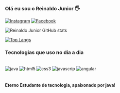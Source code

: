 ### Olá eu sou o Reinaldo Junior 🖐️



[![Instagram](https://img.shields.io/badge/Instagram-E4405F?style=for-the-badge&logo=instagram&logoColor=white)](https://www.instagram.com/rsljunior86/)
[![Facebook](https://img.shields.io/badge/Facebook-1877F2?style=for-the-badge&logo=facebook&logoColor=white)](https://www.facebook.com/reinaldo.junior.1420354/)


![Reinaldo Junior GitHub stats](https://github-readme-stats.vercel.app/api?username=estudionova&show_icons=true&theme=dracula)

[![Top Langs](https://github-readme-stats.vercel.app/api/top-langs/?username=estudionova&layout=compact)](https://github.com/anuraghazra/github-readme-stats)

### Tecnologias que uso no dia a dia

<div style="display: inline_block"></br>

<img align="center" alt="java" src="https://img.shields.io/badge/Java-ED8B00?style=for-the-badge&logo=java&logoColor=white" />
<img align="center" alt="html5" src="https://img.shields.io/badge/HTML5-E34F26?style=for-the-badge&logo=html5&logoColor=white" />
<img align="center" alt="css3" src="https://img.shields.io/badge/CSS3-1572B6?style=for-the-badge&logo=css3&logoColor=white" />
<img align="center" alt="javascrip" src="https://img.shields.io/badge/JavaScript-F7DF1E?style=for-the-badge&logo=javascript&logoColor=black" />
<img align="center" alt="angular" src="https://img.shields.io/badge/Angular-DD0031?style=for-the-badge&logo=angular&logoColor=white" />
</div><br />

#### Eterno Estudante de tecnologia, apaixonado por java!

